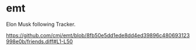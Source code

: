 # emt
Elon Musk following Tracker.

https://github.com/cmj/emt/blob/8fb50e5dd1ede8dd4ed39896c480693123998e0b/friends.diff#L1-L50
